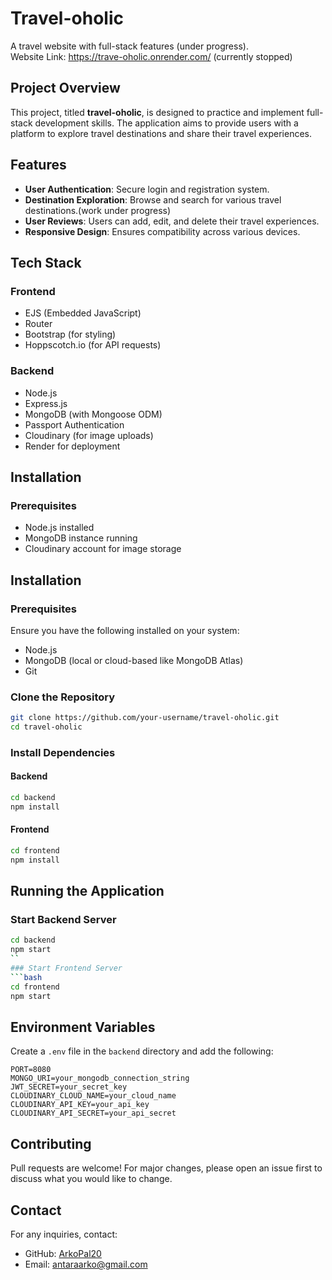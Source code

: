 # Travel-oholic

A travel website with full-stack features (under progress). 
<br>
Website Link: https://trave-oholic.onrender.com/ (currently stopped)

## Project Overview

This project, titled **travel-oholic**, is designed to practice and implement full-stack development skills. The application aims to provide users with a platform to explore travel destinations and share their travel experiences.

## Features

- **User Authentication**: Secure login and registration system.
- **Destination Exploration**: Browse and search for various travel destinations.(work under progress)
- **User Reviews**: Users can add, edit, and delete their travel experiences.
- **Responsive Design**: Ensures compatibility across various devices.

## Tech Stack
### Frontend
- EJS (Embedded JavaScript)
- Router
- Bootstrap (for styling)
- Hoppscotch.io (for API requests)

### Backend
- Node.js
- Express.js
- MongoDB (with Mongoose ODM)
- Passport Authentication
- Cloudinary (for image uploads)
- Render for deployment

## Installation

### Prerequisites

- Node.js installed
- MongoDB instance running
- Cloudinary account for image storage

## Installation
### Prerequisites
Ensure you have the following installed on your system:
- Node.js
- MongoDB (local or cloud-based like MongoDB Atlas)
- Git

### Clone the Repository
```bash
git clone https://github.com/your-username/travel-oholic.git
cd travel-oholic
```

### Install Dependencies
#### Backend
```bash
cd backend
npm install
```
#### Frontend
```bash
cd frontend
npm install
```

## Running the Application
### Start Backend Server
```bash
cd backend
npm start
``
### Start Frontend Server
```bash
cd frontend
npm start
```

## Environment Variables
Create a `.env` file in the `backend` directory and add the following:
```
PORT=8080
MONGO_URI=your_mongodb_connection_string
JWT_SECRET=your_secret_key
CLOUDINARY_CLOUD_NAME=your_cloud_name
CLOUDINARY_API_KEY=your_api_key
CLOUDINARY_API_SECRET=your_api_secret
```



## Contributing
Pull requests are welcome! For major changes, please open an issue first to discuss what you would like to change.

## Contact
For any inquiries, contact:
- GitHub: [ArkoPal20](https://github.com/ArkoPal20)
- Email: antaraarko@gmail.com


 

